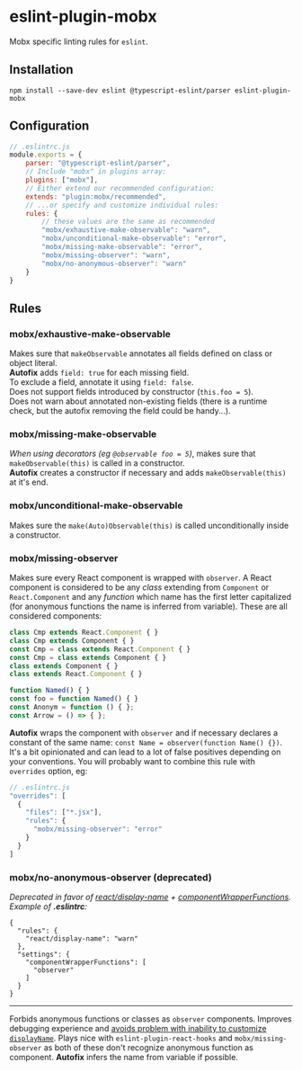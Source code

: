 # eslint-plugin-mobx

Mobx specific linting rules for `eslint`.

## Installation

```
npm install --save-dev eslint @typescript-eslint/parser eslint-plugin-mobx
```

## Configuration

```javascript
// .eslintrc.js
module.exports = {
    parser: "@typescript-eslint/parser",
    // Include "mobx" in plugins array:
    plugins: ["mobx"],
    // Either extend our recommended configuration:
    extends: "plugin:mobx/recommended",
    // ...or specify and customize individual rules:
    rules: {
        // these values are the same as recommended
        "mobx/exhaustive-make-observable": "warn",
        "mobx/unconditional-make-observable": "error",
        "mobx/missing-make-observable": "error",
        "mobx/missing-observer": "warn",
        "mobx/no-anonymous-observer": "warn"
    }
}
```

## Rules

### mobx/exhaustive-make-observable

Makes sure that `makeObservable` annotates all fields defined on class or object literal.<br>
**Autofix** adds `field: true` for each missing field.<br>
To exclude a field, annotate it using `field: false`.<br>
Does not support fields introduced by constructor (`this.foo = 5`).<br>
Does not warn about annotated non-existing fields (there is a runtime check, but the autofix removing the field could be handy...).

### mobx/missing-make-observable

_When using decorators (eg `@observable foo = 5`)_, makes sure that `makeObservable(this)` is called in a constructor.<br>
**Autofix** creates a constructor if necessary and adds `makeObservable(this)` at it's end.

### mobx/unconditional-make-observable

Makes sure the `make(Auto)Observable(this)` is called unconditionally inside a constructor.

### mobx/missing-observer

Makes sure every React component is wrapped with `observer`. A React component is considered to be any _class_ extending from `Component` or `React.Component` and any _function_ which name has the first letter capitalized (for anonymous functions the name is inferred from variable). These are all considered components:

```javascript
class Cmp extends React.Component { }
class Cmp extends Component { }
const Cmp = class extends React.Component { }
const Cmp = class extends Component { }
class extends Component { }
class extends React.Component { }

function Named() { }
const foo = function Named() { }
const Anonym = function () { };
const Arrow = () => { };
```

**Autofix** wraps the component with `observer` and if necessary declares a constant of the same name: `const Name = observer(function Name() {})`.
It's a bit opinionated and can lead to a lot of false positives depending on your conventions. You will probably want to combine this rule with `overrides` option, eg:

```javascript
// .eslintrc.js
"overrides": [
  {
    "files": ["*.jsx"],
    "rules": {
      "mobx/missing-observer": "error"
    }
  }
]
```

### mobx/no-anonymous-observer (deprecated)

_Deprecated in favor of [react/display-name](https://github.com/jsx-eslint/eslint-plugin-react/blob/master/docs/rules/display-name.md) + [componentWrapperFunctions](https://github.com/jsx-eslint/eslint-plugin-react). Example of **.eslintrc**:_
```
{
  "rules": {
    "react/display-name": "warn"
  },
  "settings": {
    "componentWrapperFunctions": [
      "observer"
    ]
  }
}
```
---

Forbids anonymous functions or classes as `observer` components.
Improves debugging experience and [avoids problem with inability to customize `displayName`](https://github.com/mobxjs/mobx/issues/2721).
Plays nice with `eslint-plugin-react-hooks` and `mobx/missing-observer` as both of these don't recognize anonymous function as component.
**Autofix** infers the name from variable if possible.
